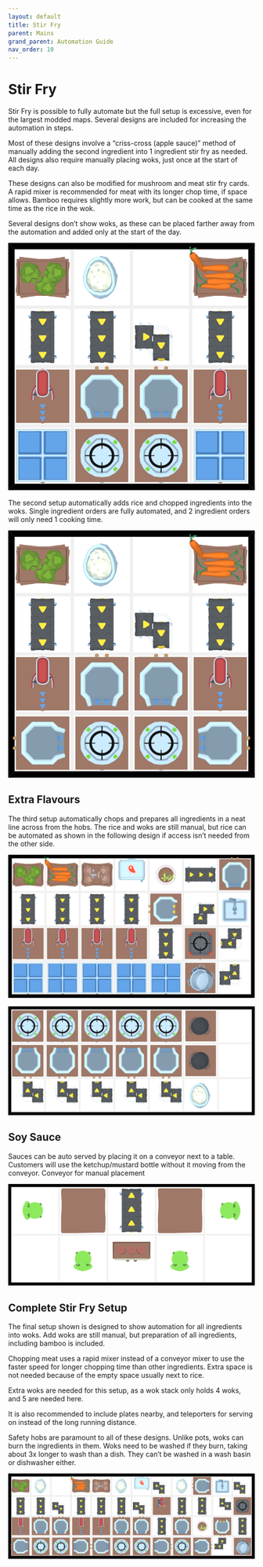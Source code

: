 ```yaml
---
layout: default
title: Stir Fry
parent: Mains
grand_parent: Automation Guide
nav_order: 10
---
```


# Stir Fry

Stir Fry is possible to fully automate but the full setup is excessive, even for the largest modded maps. Several designs are included for increasing the automation in steps.

Most of these designs involve a “criss-cross (apple sauce)” method of manually adding the second ingredient into 1 ingredient stir fry as needed. All designs also require manually placing woks, just once at the start of each day.

These designs can also be modified for mushroom and meat stir fry cards. A rapid mixer is recommended for meat with its longer chop time, if space allows. Bamboo requires slightly more work, but can be cooked at the same time as the rice in the wok.


Several designs don’t show woks, as these can be placed farther away from the automation and added only at the start of the day.

![stir_fry_1.png](</assets/images/guide/mains/stir_fry/stir_fry_1.png>)

The second setup automatically adds rice and chopped ingredients into the woks. Single ingredient orders are fully automated, and 2 ingredient orders will only need 1 cooking time.

![stir_fry_2.png](</assets/images/guide/mains/stir_fry/stir_fry_2.png>)


## Extra Flavours

The third setup automatically chops and prepares all ingredients in a neat line across from the hobs. The rice and woks are still manual, but rice can be automated as shown in the following design if access isn’t needed from the other side.

![stir_fry_4.png](</assets/images/guide/mains/stir_fry/stir_fry_4.png>)

![stir_fry_5.png](</assets/images/guide/mains/stir_fry/stir_fry_5.png>)


## Soy Sauce

Sauces can be auto served by placing it on a conveyor next to a table. Customers will use the ketchup/mustard bottle without it moving from the conveyor. Conveyor for manual placement

![hot_dogs_sauce.png](</assets/images/guide/mains/hot_dogs/hot_dogs_sauce.png>)

## Complete Stir Fry Setup

The final setup shown is designed to show automation for all ingredients into woks. Add woks are still manual, but preparation of all ingredients, including bamboo is included.

Chopping meat uses a rapid mixer instead of a conveyor mixer to use the faster speed for longer chopping time than other ingredients. Extra space is not needed because of the empty space usually next to rice.

Extra woks are needed for this setup, as a wok stack only holds 4 woks, and 5 are needed here.

It is also recommended to include plates nearby, and teleporters for serving on instead of the long running distance.

Safety hobs are paramount to all of these designs. Unlike pots, woks can burn the ingredients in them. Woks need to be washed if they burn, taking about 3x longer to wash than a dish. They can’t be washed in a wash basin or dishwasher either.

![stir_fry_full.png](</assets/images/guide/mains/stir_fry/stir_fry_full.png>)